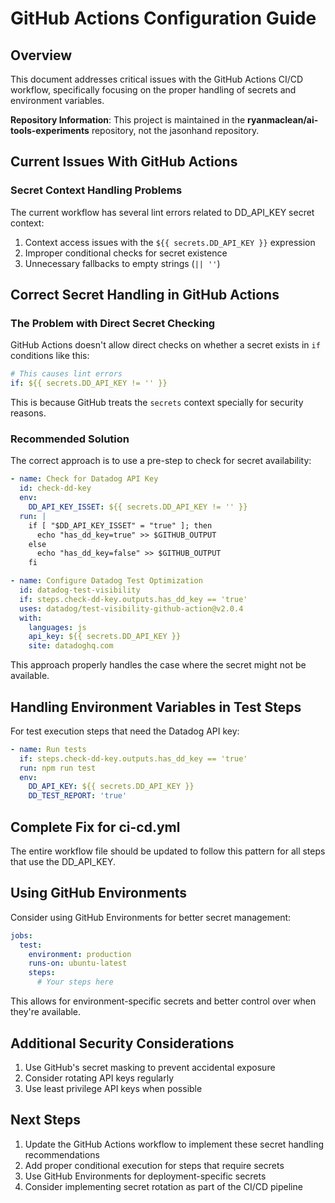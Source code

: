 # GitHub Actions Configuration Guide

## Overview

This document addresses critical issues with the GitHub Actions CI/CD workflow, specifically focusing on the proper handling of secrets and environment variables.

**Repository Information**: This project is maintained in the **ryanmaclean/ai-tools-experiments** repository, not the jasonhand repository.

## Current Issues With GitHub Actions

### Secret Context Handling Problems

The current workflow has several lint errors related to DD_API_KEY secret context:

1. Context access issues with the `${{ secrets.DD_API_KEY }}` expression
2. Improper conditional checks for secret existence
3. Unnecessary fallbacks to empty strings (`|| ''`)

## Correct Secret Handling in GitHub Actions

### The Problem with Direct Secret Checking

GitHub Actions doesn't allow direct checks on whether a secret exists in `if` conditions like this:

```yaml
# This causes lint errors
if: ${{ secrets.DD_API_KEY != '' }}
```

This is because GitHub treats the `secrets` context specially for security reasons.

### Recommended Solution

The correct approach is to use a pre-step to check for secret availability:

```yaml
- name: Check for Datadog API Key
  id: check-dd-key
  env:
    DD_API_KEY_ISSET: ${{ secrets.DD_API_KEY != '' }}
  run: |
    if [ "$DD_API_KEY_ISSET" = "true" ]; then
      echo "has_dd_key=true" >> $GITHUB_OUTPUT
    else
      echo "has_dd_key=false" >> $GITHUB_OUTPUT
    fi

- name: Configure Datadog Test Optimization
  id: datadog-test-visibility
  if: steps.check-dd-key.outputs.has_dd_key == 'true'
  uses: datadog/test-visibility-github-action@v2.0.4
  with:
    languages: js
    api_key: ${{ secrets.DD_API_KEY }}
    site: datadoghq.com
```

This approach properly handles the case where the secret might not be available.

## Handling Environment Variables in Test Steps

For test execution steps that need the Datadog API key:

```yaml
- name: Run tests
  if: steps.check-dd-key.outputs.has_dd_key == 'true'
  run: npm run test
  env:
    DD_API_KEY: ${{ secrets.DD_API_KEY }}
    DD_TEST_REPORT: 'true'
```

## Complete Fix for ci-cd.yml

The entire workflow file should be updated to follow this pattern for all steps that use the DD_API_KEY.

## Using GitHub Environments

Consider using GitHub Environments for better secret management:

```yaml
jobs:
  test:
    environment: production
    runs-on: ubuntu-latest
    steps:
      # Your steps here
```

This allows for environment-specific secrets and better control over when they're available.

## Additional Security Considerations

1. Use GitHub's secret masking to prevent accidental exposure
2. Consider rotating API keys regularly
3. Use least privilege API keys when possible

## Next Steps

1. Update the GitHub Actions workflow to implement these secret handling recommendations
2. Add proper conditional execution for steps that require secrets
3. Use GitHub Environments for deployment-specific secrets
4. Consider implementing secret rotation as part of the CI/CD pipeline
